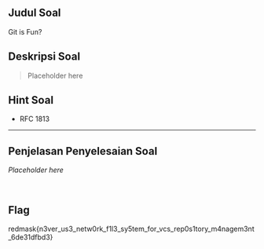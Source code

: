 ## Judul Soal
Git is Fun?

## Deskripsi Soal
> Placeholder here

## Hint Soal
- RFC 1813

---

## Penjelasan Penyelesaian Soal

*Placeholder here*


<br>

## Flag

redmask{n3ver_us3_netw0rk_f1l3_sy5tem_for_vcs_rep0s1tory_m4nagem3nt_6de31dfbd3}
